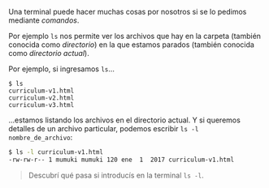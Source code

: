 Una terminal puede hacer muchas cosas por nosotros si se lo pedimos mediante _comandos_. 

Por ejemplo `ls` nos permite ver los archivos que hay en la carpeta (también conocida como _directorio_) en la que estamos parados (también conocida como _directorio actual_). 

Por ejemplo, si ingresamos `ls`...

```shell
$ ls
curriculum-v1.html
curriculum-v2.html
curriculum-v3.html
```

...estamos listando los archivos en el directorio actual. Y si queremos detalles de un archivo particular, podemos escribir `ls -l nombre_de_archivo`:

```sh
$ ls -l curriculum-v1.html 
-rw-rw-r-- 1 mumuki mumuki 120 ene  1  2017 curriculum-v1.html
```

> Descubrí qué pasa si introducís en la terminal `ls -l`. 
